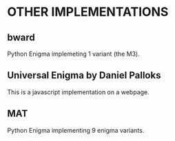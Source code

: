 
# OTHER IMPLEMENTATIONS

## bward

Python Enigma implemeting 1 variant (the M3).

## Universal Enigma by Daniel Palloks

This is a javascript implementation on a webpage.

## MAT

Python Enigma implementing 9 enigma variants.
